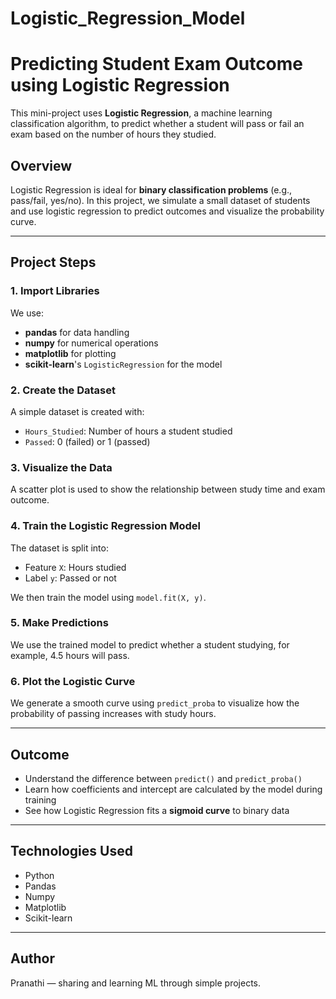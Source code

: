 # Logistic_Regression_Model
# Predicting Student Exam Outcome using Logistic Regression
 
This mini-project uses **Logistic Regression**, a machine learning classification algorithm, to predict whether a student will pass or fail an exam based on the number of hours they studied.
 
## Overview
 
Logistic Regression is ideal for **binary classification problems** (e.g., pass/fail, yes/no). In this project, we simulate a small dataset of students and use logistic regression to predict outcomes and visualize the probability curve.
 
---
 
## Project Steps
 
### 1. Import Libraries
 
We use:
- **pandas** for data handling
- **numpy** for numerical operations
- **matplotlib** for plotting
- **scikit-learn**'s `LogisticRegression` for the model
 
### 2. Create the Dataset
 
A simple dataset is created with:
- `Hours_Studied`: Number of hours a student studied
- `Passed`: 0 (failed) or 1 (passed)
 
### 3. Visualize the Data
 
A scatter plot is used to show the relationship between study time and exam outcome.
 
### 4. Train the Logistic Regression Model
 
The dataset is split into:
- Feature `X`: Hours studied
- Label `y`: Passed or not
 
We then train the model using `model.fit(X, y)`.
 
### 5. Make Predictions
 
We use the trained model to predict whether a student studying, for example, 4.5 hours will pass.
 
### 6. Plot the Logistic Curve
 
We generate a smooth curve using `predict_proba` to visualize how the probability of passing increases with study hours.
 
---
 
## Outcome
 
- Understand the difference between `predict()` and `predict_proba()`
- Learn how coefficients and intercept are calculated by the model during training
- See how Logistic Regression fits a **sigmoid curve** to binary data
 
---
 
## Technologies Used
 
- Python
- Pandas
- Numpy
- Matplotlib
- Scikit-learn
 
---
 
## Author
 
Pranathi — sharing and learning ML through simple projects.
 
